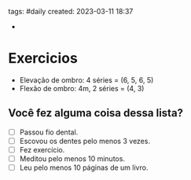 tags: #daily 
created: 2023-03-11 18:37

- 

# Exercicios
- Elevação de ombro: 4 séries = (6, 5, 6, 5)
- Flexão de ombro: 4m, 2 séries = (4, 3)

## Você fez alguma coisa dessa lista?
- [ ] Passou fio dental.
- [ ] Escovou os dentes pelo menos 3 vezes.
- [ ] Fez exercício.
- [ ] Meditou pelo menos 10 minutos.
- [ ] Leu pelo menos 10 páginas de um livro.